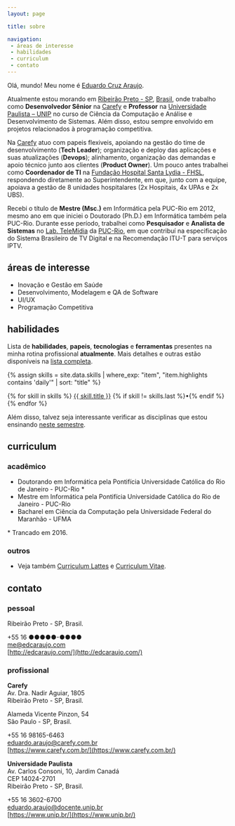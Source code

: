 ```yaml
---
layout: page

title: sobre

navigation:
 - áreas de interesse
 - habilidades
 - curriculum
 - contato
---
```


Olá, mundo! Meu nome é [Eduardo Cruz Araujo](mailto:me@edcaraujo.com).

Atualmente estou morando em [Ribeirão Preto - SP](https://en.wikipedia.org/wiki/Ribeir%C3%A3o_Preto), [Brasil](https://en.wikipedia.org/wiki/Brazil), onde trabalho como **Desenvolvedor Sênior** na [Carefy](https://www.carefy.com.br/) e **Professor** na [Universidade Paulista – UNIP](https://www.unip.br/presencial/universidade/campi/ribeirao_preto.aspx) no curso de Ciência da Computação e Análise e Desenvolvimento de Sistemas. Além disso, estou sempre envolvido em projetos relacionados à programação competitiva.

Na [Carefy](https://www.carefy.com.br/) atuo com papeis flexiveis, apoiando na gestão do time de desenvolvimento (**Tech Leader**); organização e deploy das aplicações e suas atualizações (**Devops**); alinhamento, organização das demandas e apoio técnico junto aos clientes (**Product Owner**). Um pouco antes trabalhei como **Coordenador de TI** na [Fundação Hospital Santa Lydia  - FHSL](http://www.hospitalsantalydia.com.br/), respondendo diretamente ao Superintendente, em que, junto com a equipe, apoiava a gestão de 8 unidades hospitalares (2x Hospitais, 4x UPAs e 2x UBS).

Recebi o título de **Mestre (Msc.)** em Informática pela PUC-Rio em 2012, mesmo ano em que iniciei o Doutorado (Ph.D.) em Informática também pela PUC-Rio. Durante esse período, trabalhei como **Pesquisador** e **Analista de Sistemas** no [Lab. TeleMídia](http://www.telemidia.puc-rio.br/) da [PUC-Rio](https://www.puc-rio.br/), em que contribuí na especificação do Sistema Brasileiro de TV Digital e na Recomendação ITU-T para serviços IPTV.
## áreas de interesse

- Inovação e Gestão em Saúde
- Desenvolvimento, Modelagem e QA de Software
- UI/UX
- Programação Competitiva

## habilidades

Lista de **habilidades**, **papeis**, **tecnologias** e **ferramentas** presentes na minha rotina profissional **atualmente**. Mais detalhes e outras estão disponíveis na [lista completa](/habilidades).

{% assign skills = site.data.skills 
  | where_exp: "item", "item.highlights contains 'daily'" 
  | sort: "title" %}

<p>
{% for skill in skills %}
<a href="{{ skill.url }}">{{ skill.title }}</a> {% if skill != skills.last %}•{% endif %}
{% endfor %}
</p>

Além disso, talvez seja interessante verificar as disciplinas que estou ensinando [neste semestre](/ensino).

## curriculum

### acadêmico

- Doutorando em Informática pela Pontifícia Universidade Católica do Rio de Janeiro - PUC-Rio *
- Mestre em Informática pela Pontifícia Universidade Católica do Rio de Janeiro - PUC-Rio
- Bacharel em Ciência da Computação pela Universidade Federal do Maranhão - UFMA

\* Trancado em 2016.

### outros

- Veja também [Curriculum Lattes](http://lattes.cnpq.br/0799632818632295) e [Curriculum Vitae](mailto:me@edcaraujo.com).

## contato

### pessoal

Ribeirão Preto - SP, Brasil.

<i class="fas fa-phone fa-lg"></i> +55 16 ●●●●●-●●●●  
<i class="fas fa-envelope fa-lg"></i> [me@edcaraujo.com](mailto:me@edcaraujo.com)  
<i class="fas fa-home fa-lg"></i> [http://edcaraujo.com/](http://edcaraujo.com/)

### profissional

**Carefy**  
Av. Dra. Nadir Aguiar, 1805  
Ribeirão Preto - SP, Brasil.  

Alameda Vicente Pinzon, 54  
São Paulo - SP, Brasil.

<i class="fas fa-phone fa-lg"></i> +55 16  98165-6463  
<i class="fas fa-envelope fa-lg"></i> [eduardo.araujo@carefy.com.br](mailto:eduardo.araujo@carefy.com.br)  
<i class="fas fa-home fa-lg"></i> [https://www.carefy.com.br/](https://www.carefy.com.br/)

**Universidade Paulista**  
Av. Carlos Consoni, 10, Jardim Canadá  
CEP 14024-2701  
Ribeirão Preto - SP, Brasil.

<i class="fas fa-phone fa-lg"></i> +55 16 3602-6700  
<i class="fas fa-envelope fa-lg"></i> [eduardo.araujo@docente.unip.br](mailto:eduardo.araujo@docente.unip.br)  
<i class="fas fa-home fa-lg"></i> [https://www.unip.br/](https://www.unip.br/)

